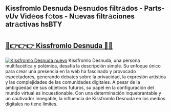 ## Kissfromlo Desnuda D𝚎sn𝚞dos filtr𝚊dos - Parts-vUv Vid𝚎os f𝚘tos - N𝚞evas filtr𝚊ciones atr𝚊ctivas hsBTY

# <h2><a href="http://mb1tnsq.tromn.icu/?c=Kissfromlo+Desnuda">🔗👉👉👉 Kissfromlo Desnuda 🔗🔗</a></h2>

[![Kissfromlo Desnuda nuevo](https://i.imgur.com/pEAQMta.gif)](http://mb1tnsq.tromn.icu/?c=Kissfromlo+Desnuda)
Kissfromlo Desnuda, una persona multifacética y polémica, desafía la descripción simple. Su enfoque único para crear una presencia en la web ha fascinado y provocado espectadores, generando debates sobre la privacidad, la expresión artística y las complejidades de las comunidades digitales. A pesar de la ambigüedad de sus objetivos futuros, su papel en la configuración del mundo virtual es incuestionable. Con una determinación inquebrantable y un cautivador innegable, la influencia de Kissfromlo Desnuda en los medios digitales no tiene límites.
